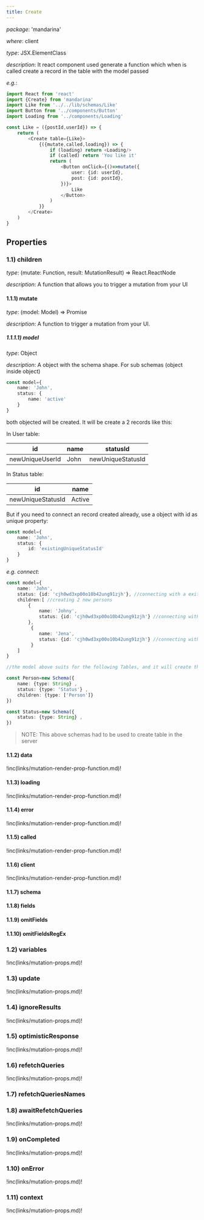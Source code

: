 ```yaml
---
title: Create
---
```

*package*: 'mandarina'

*where*: client 

*type*: JSX.ElementClass

*description*: It react component used generate a function which when is called create a record in the table with the model passed
    
*e.g.*:

```typescript jsx
import React from 'react'
import {Create} from 'mandarina'
import Like from '../../lib/schemas/Like'
import Button from '../components/Button'
import Loading from '../components/Loading'

const Like = ({postId,userId}) => {
    return (
        <Create table={Like}>
            {({mutate,called,loading}) => {
                if (loading) return <Loading/>
                if (called) return 'You like it'
                return (
                    <Button onClick={()=>mutate({
                        user: {id: userId},
                        post: {id: postId},
                    })}>
                        Like
                    </Button>
                )
            }}
        </Create>
    )
}

```

## Properties

### 1.1) children

*type*:  (mutate: Function, result: MutationResult) => React.ReactNode

*description*: A function that allows you to trigger a mutation from your UI

#### 1.1.1) mutate

*type*: (model: Model) => Promise

*description*: A function to trigger a mutation from your UI. 

##### 1.1.1.1) model

*type*: Object

*description*: A object with the schema shape. 
For sub schemas (object inside object) 
```typescript
const model={
    name: 'John',
    status: {
        name: 'active'
    }
}
```
both objected will be created. 
It will be create a 2 records like this:

In User table:

|id|name|statusId|
|---|---|---|
| newUniqueUserId|John|newUniqueStatusId|

In Status table:

|id|name|
|---|---|
| newUniqueStatusId|Active|

But if you need to connect an record created already, use a object with id as unique property:
```typescript
const model={
    name: 'John',
    status: {
        id: 'existingUniqueStatusId'
    }
}
```

*e.g. connect*:

```typescript jsx
const model={
    name: 'John',
    status: {id: 'cjh0wd3xp00o10b42ung91zjh'}, //connecting with a exiting status
    children:[ //creating 2 new persons
        {
            name: 'Johny',
            status: {id: 'cjh0wd3xp00o10b42ung91zjh'} //connecting with a exiting status
        },
         {
            name: 'Jena',
            status: {id: 'cjh0wd3xp00o10b42ung91zjh'} //connecting with a exiting status
         }
    ]
}

//the model above suits for the following Tables, and it will create three persons (John, Johny, Jena) and connected then to status 'cjh0wd3xp00o10b42ung91zjh'

const Person=new Schema({
    name: {type: String} ,
    status: {type: 'Status'} ,
    children: {type: ['Person']}
})

const Status=new Schema({
    status: {type: String} ,
})

```
<blockquote>
NOTE: This above schemas had to be used to create table in the server
</blockquote>

#### 1.1.2) data
!inc(links/mutation-render-prop-function.md)!
#### 1.1.3) loading
!inc(links/mutation-render-prop-function.md)!
#### 1.1.4) error
!inc(links/mutation-render-prop-function.md)!
#### 1.1.5) called
!inc(links/mutation-render-prop-function.md)!
#### 1.1.6) client
!inc(links/mutation-render-prop-function.md)!

#### 1.1.7) schema
#### 1.1.8) fields
#### 1.1.9) omitFields
#### 1.1.10) omitFieldsRegEx

### 1.2) variables
!inc(links/mutation-props.md)!
### 1.3) update
!inc(links/mutation-props.md)!
### 1.4) ignoreResults
!inc(links/mutation-props.md)!
### 1.5) optimisticResponse
!inc(links/mutation-props.md)!
### 1.6) refetchQueries
!inc(links/mutation-props.md)!
### 1.7) refetchQueriesNames
### 1.8) awaitRefetchQueries
!inc(links/mutation-props.md)!
### 1.9) onCompleted
!inc(links/mutation-props.md)!
### 1.10) onError
!inc(links/mutation-props.md)!
### 1.11) context
!inc(links/mutation-props.md)!
